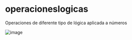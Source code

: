 # operacioneslogicas
Operaciones de diferente tipo de lógica aplicada a números

![image](https://user-images.githubusercontent.com/101824921/161467985-77b35856-9ae9-466f-b5ff-c74982c3ec3a.png)
